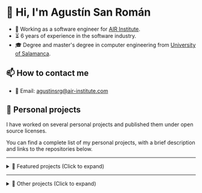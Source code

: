 # 👋 Hi, I'm Agustín San Román

- 💼 Working as a software engineer for [AIR Institute](https://air-institute.com/).
- ⏳ 6 years of experience in the software industry.
- 🎓 Degree and master's degree in computer engineering from [University of Salamanca](https://www.usal.es/).

## 📫 How to contact me

- 📧 Email: agustinsrg@air-institute.com

## 🎯 Personal projects

I have worked on several personal projects and published them under open source licenses.

You can find a complete list of my personal projects, with a brief description and links to the repositories below.

---

<details>
    <summary>📌 Featured projects (Click to expand)</summary>

### Personal Media Vault

- 🎯 PersonalMediaVault is an open source tool you can use to create an encrypted, easy to backup and easy to access media gallery. It is a privacy and usability focused project, prioritizing keeping media assets private while being able to access them in a convenient and efficient way.
- 🛠 Developed as a web application in the **Go** programming language for the backend components, and **HTML** + **CSS** + **TypeScript** + **Vue** for the user interface. The project also includes a product website powered by **Hugo** + **Docsy** and a CLI tool developed in the **Rust** programming language.
- 🌐 [PersonalMediaVault product website](https://agustinsrg.github.io/pmv-site/)
- 🧬 Main repository: [PersonalMediaVault](https://github.com/AgustinSRG/PersonalMediaVault)
- 🧬 Website source code: [pmv-site](https://github.com/AgustinSRG/pmv-site)
- 🧬 CLI tool source code: [pmv-cli](https://github.com/AgustinSRG/pmv-cli)
- 🧬 Encrypted storage library: [encrypted-storage](https://github.com/AgustinSRG/encrypted-storage)

### RTMP server and video streaming tools

- 🎯 This project consists on multiple backend tools for developing video streaming platforms. This includes an **RTMP** (Real Time Messaging Protocol) server and several tools to encode and server streaming in the **HLS** (HTTP Live Streaming) format.
- 🛠 The tools were developed in the **Go** programming language.
- 🧬 RTMP server: [rtmp-server](https://github.com/AgustinSRG/rtmp-server)
- 🧬 Streaming infrastructure tools: [tcp-video-streaming](https://github.com/AgustinSRG/tcp-video-streaming)
- 🧬 HLS WebSocket CDN: [hls-websocket-cdn](https://github.com/AgustinSRG/hls-websocket-cdn)

### ImageToMapMC

- 🎯 This project is a desktop application for Linux and Windows to generate Minecraft maps from images. It can be used by server administrators to generate the `.dat` files to import into their servers. It can also be used to generate schematics to build the map in survival mode.
- 🛠 The application was developed in the **C++** programming language, using the [wxWidgets](https://www.wxwidgets.org/) GUI library.
- 🧬 Source code repository: [ImageToMapMC](https://github.com/AgustinSRG/ImageToMapMC)

### Showdown ChatBot

- 🎯 This project is a chat bot for the popular Pokémon simulator [Pokémon Showdown](https://pokemonshowdown.com/). It provides room staff many features like automated moderation, games and custom commands. It can also play battles automatically using a simple decision algorithm. This was my first open source project, being used in production for the Spanish room since 2015.
- 🛠 Developed in **JavaScript**, for **Node.js**.
- 🧬 Source code repository: [Showdown-ChatBot](https://github.com/AgustinSRG/Showdown-ChatBot)

### Typescript bean-like ORM

- 🎯 This project is a generic object relational mapping framework for TypeScript and NodeJS. The main purpose is to abstract the database logic from the web application, allowing to change from very different databases (like MySQL and MongoDB) simply changing the data source of the ORM. It is promise-based and the drivers are separated from the core, meaning you only need to import the ones you want to use.
- 🛠 Developed in **TypeScript**.
- 🌐 [Code generation tool](https://agustinsrg.github.io/tsbean-codegen/)
- 🧬 Main repository: [tsbean-orm](https://github.com/AgustinSRG/tsbean-orm)
- 🧬 Drivers: [tsbean-driver-mysql](https://github.com/AgustinSRG/tsbean-driver-mysql) | [tsbean-driver-postgres](https://github.com/AgustinSRG/tsbean-driver-postgres) | [tsbean-driver-mongo](https://github.com/AgustinSRG/tsbean-driver-mongo)
- 🧬 Driver template: [tsbean-driver-template](https://github.com/AgustinSRG/tsbean-driver-template)
- 🧬 Code generation tool: [tsbean-codegen](https://github.com/AgustinSRG/tsbean-codegen)

### WebRTC CDN

- 🎯 This project is a media content delivery network based on the WebRTC protocol. It allows for sending and receiving media streams in real time from the Browser. The use of a CDN instead of peer-to-peer communication can be useful to reduce the bandwidth requirements of the users. For example, in a call of 10 people, instead of having to send the media stream to all the 9 other participants, it sends it to the CDN, which distributes it to the rest of participants.
- 🛠 Server developed in the **Go** programming language. Client developed in **TypeScript**.
- 🧬 Main repository: [webrtc-cdn](https://github.com/AgustinSRG/webrtc-cdn)
- 🧬 JavaScript client: [webrtc-cdn-client](https://github.com/AgustinSRG/webrtc-cdn-client)
- 🧬 Experiments: [webrtc-publish](https://github.com/AgustinSRG/webrtc-publish) | [webrtc-forwarder](https://github.com/AgustinSRG/webrtc-forwarder) | [webrtc-video-filter](https://github.com/AgustinSRG/webrtc-video-filter)

</details>

---

<details>
    <summary>📂 Other projects (Click to expand) </summary>

### Smart Contract Wrapper

- 🎯 This project is a TypeScript library that can be used to simplify the interaction process with Ethereum smart contracts. You can generate a wrapper from the contract ABI, allowing to interact with the smart contract calling the wrapper methods.
- 🛠 Developed in **TypeScript**.
- 🌐 [Smart contract wrapper generator](https://agustinsrg.github.io/smart-contract-wrapper/codegen/)
- 🧬 Source code repository: [smart-contract-wrapper](https://github.com/AgustinSRG/smart-contract-wrapper)

### Async tools for JavaScript

- 🎯 This project is a JavaScript library that provides tools to work with asynchronous functions in JavaScript. It includes and async interval (waits for the async function to end before running it again), an async queue, an async semaphore and an async value provider.
- 🛠 Developed in **TypeScript**.
- 🧬 Source code repository: [async-tools](https://github.com/AgustinSRG/async-tools)

### JavaScript object sanitizer

- 🎯 This project is a JavaScript library that provides a convenient way to sanitize untrusted objects (for example, the ones provided by the user). Ensuring an object follows an schema allows for accessing its properties without the possibility of crashes or unexpected behaviors.
- 🛠 Developed in **TypeScript**.
- 🧬 Source code repository: [javascript-object-sanitizer](https://github.com/AgustinSRG/javascript-object-sanitizer)

### Basic request library

- 🎯 This project is a basic request library aimed to be used by the frontend of web applications to communicate with the backend. It provides a way to define API bindings (to ensure parameters are the correct types and error are handled thanks to TypeScript) and it also provides named requests, to automatically abort duplicate requests.
- 🛠 Developed in **TypeScript**.
- 🧬 Source code repositories: [request-browser](https://github.com/AgustinSRG/request-browser) | [request-axios](https://github.com/AgustinSRG/request-axios)

### Pokemon Showdown bot library

- 🎯 This project is a library for bots to connect to [Pokémon Showdown](https://pokemonshowdown.com/) servers and be able to play battles.
- 🛠 Developed in **TypeScript**.
- 🧬 Source code repositories: [ps-bot-lib](https://github.com/AgustinSRG/ps-bot-lib) | [ps-battle-bot-lib](https://github.com/AgustinSRG/ps-battle-bot-lib)

### Parallel request controller

- 🎯 This project is a backend component to control parallel requests. The main use case for this component is to impose limits on parallel requests when using multiple web servers for horizontal scaling.
- 🛠 Server in the **Go** programming language. Client developed in **TypeScript**.
- 🧬 Source code repository: [parallel-request-controller](https://github.com/AgustinSRG/parallel-request-controller)

### Other small libraries and tools

| Project                                                                                | Category    | Language       | Description                                                                                                      |
| -------------------------------------------------------------------------------------- | ----------- | -------------- | ---------------------------------------------------------------------------------------------------------------- |
| **[genv](https://github.com/AgustinSRG/genv)**                                         | **Library** | **Go**         | Golang library to read and parse environment variables.                                                          |
| **[glog](https://github.com/AgustinSRG/glog)**                                         | **Library** | **Go**         | Golang library for logging.                                                                                      |
| **[go-simple-rpc-message](https://github.com/AgustinSRG/go-simple-rpc-message)**       | **Library** | **Go**         | Golang library that implements a very simple RPC message system to be used in a text-based communication system. |
| **[go-child-process-manager](https://github.com/AgustinSRG/go-child-process-manager)** | **Library** | **Go**         | Golang library to ensure all the child processes are killed if the main process is killed.                       |
| **[crystals-dilithium-js](https://github.com/AgustinSRG/crystals-dilithium-js)**       | **Library** | **JavaScript** | Javascript implementation of post-quantum signature algorithm: CRYSTALS-Dilithium                                |
| **[Text-Transform](https://github.com/AgustinSRG/Text-Transform)**                     | **Library** | **JavaScript** | Library to build simple text transform tools you can run in your browser.                                        |
| **[psim-log-to-replay](https://github.com/AgustinSRG/psim-log-to-replay)**             | **Tool**    | **JavaScript** | Simple web tool to turn a Pokemon Showdown battle log into a replay.                                             |
| **[eth-test-node-action](https://github.com/AgustinSRG/eth-test-node-action)**         | **CI**      | **Shell**      | GitHub Action to setup an Ethereum node to test Smart Contracts.                                                 |

</details>
